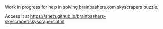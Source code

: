 Work in progress for help in solving brainbashers.com skyscrapers puzzle.

Access it at https://sheth.github.io/brainbashers-skyscraper/skyscrapers.html

